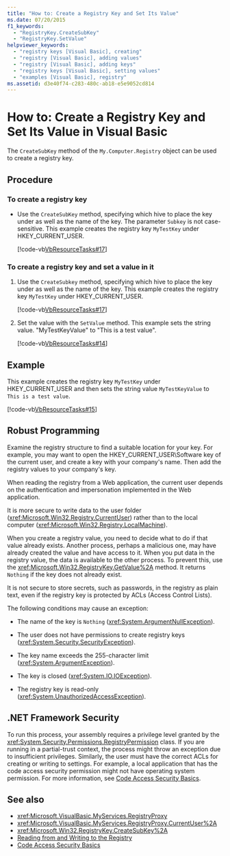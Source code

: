 ```yaml
---
title: "How to: Create a Registry Key and Set Its Value"
ms.date: 07/20/2015
f1_keywords:
  - "RegistryKey.CreateSubKey"
  - "RegistryKey.SetValue"
helpviewer_keywords:
  - "registry keys [Visual Basic], creating"
  - "registry [Visual Basic], adding values"
  - "registry [Visual Basic], adding keys"
  - "registry keys [Visual Basic], setting values"
  - "examples [Visual Basic], registry"
ms.assetid: d3e40f74-c283-480c-ab18-e5e9052cd814
---
```

# How to: Create a Registry Key and Set Its Value in Visual Basic

The `CreateSubKey` method of the `My.Computer.Registry` object can be used to create a registry key.

## Procedure

### To create a registry key

- Use the `CreateSubKey` method, specifying which hive to place the key under as well as the name of the key. The parameter `Subkey` is not case-sensitive. This example creates the registry key `MyTestKey` under HKEY_CURRENT_USER.

    [!code-vb[VbResourceTasks#17](~/samples/snippets/visualbasic/VS_Snippets_VBCSharp/VbResourceTasks/VB/Class1.vb#17)]

### To create a registry key and set a value in it

1. Use the `CreateSubkey` method, specifying which hive to place the key under as well as the name of the key. This example creates the registry key `MyTestKey` under HKEY_CURRENT_USER.

    [!code-vb[VbResourceTasks#17](~/samples/snippets/visualbasic/VS_Snippets_VBCSharp/VbResourceTasks/VB/Class1.vb#17)]

2. Set the value with the `SetValue` method. This example sets the string value. "MyTestKeyValue" to "This is a test value".

    [!code-vb[VbResourceTasks#14](~/samples/snippets/visualbasic/VS_Snippets_VBCSharp/VbResourceTasks/VB/Class1.vb#14)]

## Example

This example creates the registry key `MyTestKey` under HKEY_CURRENT_USER and then sets the string value `MyTestKeyValue` to `This is a test value`.

[!code-vb[VbResourceTasks#15](~/samples/snippets/visualbasic/VS_Snippets_VBCSharp/VbResourceTasks/VB/Class1.vb#15)]

## Robust Programming

Examine the registry structure to find a suitable location for your key. For example, you may want to open the HKEY_CURRENT_USER\Software key of the current user, and create a key with your company's name. Then add the registry values to your company's key.

When reading the registry from a Web application, the current user depends on the authentication and impersonation implemented in the Web application.

It is more secure to write data to the user folder (<xref:Microsoft.Win32.Registry.CurrentUser>) rather than to the local computer (<xref:Microsoft.Win32.Registry.LocalMachine>).

When you create a registry value, you need to decide what to do if that value already exists. Another process, perhaps a malicious one, may have already created the value and have access to it. When you put data in the registry value, the data is available to the other process. To prevent this, use the <xref:Microsoft.Win32.RegistryKey.GetValue%2A> method. It returns `Nothing` if the key does not already exist.

It is not secure to store secrets, such as passwords, in the registry as plain text, even if the registry key is protected by ACLs (Access Control Lists).

The following conditions may cause an exception:

- The name of the key is `Nothing` (<xref:System.ArgumentNullException>).

- The user does not have permissions to create registry keys (<xref:System.Security.SecurityException>).

- The key name exceeds the 255-character limit (<xref:System.ArgumentException>).

- The key is closed (<xref:System.IO.IOException>).

- The registry key is read-only (<xref:System.UnauthorizedAccessException>).

## .NET Framework Security

To run this process, your assembly requires a privilege level granted by the <xref:System.Security.Permissions.RegistryPermission> class. If you are running in a partial-trust context, the process might throw an exception due to insufficient privileges. Similarly, the user must have the correct ACLs for creating or writing to settings. For example, a local application that has the code access security permission might not have operating system permission. For more information, see [Code Access Security Basics](../../../../framework/misc/code-access-security-basics.md).

## See also

- <xref:Microsoft.VisualBasic.MyServices.RegistryProxy>
- <xref:Microsoft.VisualBasic.MyServices.RegistryProxy.CurrentUser%2A>
- <xref:Microsoft.Win32.RegistryKey.CreateSubKey%2A>
- [Reading from and Writing to the Registry](reading-from-and-writing-to-the-registry.md)
- [Code Access Security Basics](../../../../framework/misc/code-access-security-basics.md)
